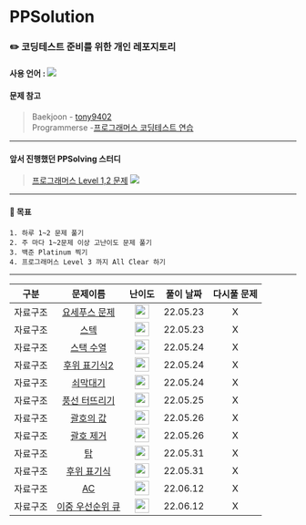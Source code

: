 # PPSolution
### :pencil2:  코딩테스트 준비를 위한 개인 레포지토리
#### 사용 언어 : <img src="https://img.shields.io/badge/Java-007396?style=flat&logo=Java&logoColor=white"/>
#### 문제 참고 
 > Baekjoon - [tony9402](https://github.com/PPSolving/baekjoon-1)   
 > Programmerse -[프로그래머스 코딩테스트 연습](https://programmers.co.kr/learn/challenges)   
***
#### 앞서 진행했던 PPSolving 스터디 
  >[프로그래머스 Level 1,2 문제](https://github.com/PPSolving/programmers/tree/main/kbm6609)  <img src="https://img.shields.io/badge/GitHub-181717?style=flat&logo=GitHub&logoColor=white"/>
***

#### :page_with_curl: 목표 
    1. 하루 1~2 문제 풀기 
    2. 주 마다 1~2문제 이상 고난이도 문제 풀기
    3. 백준 Platinum 찍기 
    4. 프로그래머스 Level 3 까지 All Clear 하기 

***

| 구분 | 문제이름 | 난이도 | 풀이 날짜 | 다시풀 문제 
|---|:---:|:---:|:---:|:---:|
| 자료구조 | [요세푸스 문제](https://www.acmicpc.net/problem/1158) | <img height="25px" width="25px" src="https://static.solved.ac/tier_small/7.svg"/> | 22.05.23 | X |
| 자료구조 | [스텍](https://www.acmicpc.net/problem/10828) | <img height="25px" width="25px" src="https://static.solved.ac/tier_small/7.svg"/> | 22.05.23 | X |
| 자료구조 | [스택 수열](https://www.acmicpc.net/problem/1874) | <img height="25px" width="25px" src="https://static.solved.ac/tier_small/8.svg"/> | 22.05.24 | X |
| 자료구조 | [후위 표기식2](https://www.acmicpc.net/problem/1935) | <img height="25px" width="25px" src="https://static.solved.ac/tier_small/8.svg"/> | 22.05.24 | X |
| 자료구조 | [쇠막대기](https://www.acmicpc.net/problem/10799) | <img height="25px" width="25px" src="https://static.solved.ac/tier_small/8.svg"/> | 22.05.24 | X |
| 자료구조 | [풍선 터뜨리기](https://www.acmicpc.net/problem/2346) | <img height="25px" width="25px" src="https://static.solved.ac/tier_small/8.svg"/> | 22.05.25 | X |
| 자료구조 | [괄호의 값](https://www.acmicpc.net/problem/2504) | <img height="25px" width="25px" src="https://static.solved.ac/tier_small/10.svg"/> | 22.05.26 | X |
| 자료구조 | [괄호 제거](https://www.acmicpc.net/problem/2800) | <img height="25px" width="25px" src="https://static.solved.ac/tier_small/11.svg"/> | 22.05.26 | X |
| 자료구조 | [탑](https://www.acmicpc.net/problem/2493) | <img height="25px" width="25px" src="https://static.solved.ac/tier_small/11.svg"/> | 22.05.31 | X |
| 자료구조 | [후위 표기식](https://www.acmicpc.net/problem/1918) | <img height="25px" width="25px" src="https://static.solved.ac/tier_small/14.svg"/> | 22.05.31 | X |
| 자료구조 | [AC](https://www.acmicpc.net/problem/5430) | <img height="25px" width="25px" src="https://static.solved.ac/tier_small/11.svg"/> | 22.06.12 | X |
| 자료구조 | [이중 우선순위 큐](https://www.acmicpc.net/problem/7662) | <img height="25px" width="25px" src="https://static.solved.ac/tier_small/12.svg"/> | 22.06.12 | X |